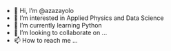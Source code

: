 - 👋 Hi, I’m @azazayolo
- 👀 I’m interested in Applied Physics and Data Science
- 🌱 I’m currently learning Python
- 💞️ I’m looking to collaborate on ...
- 📫 How to reach me ...

<!---
azazayolo/azazayolo is a ✨ special ✨ repository because its `README.md` (this file) appears on your GitHub profile.
You can click the Preview link to take a look at your changes.
--->
